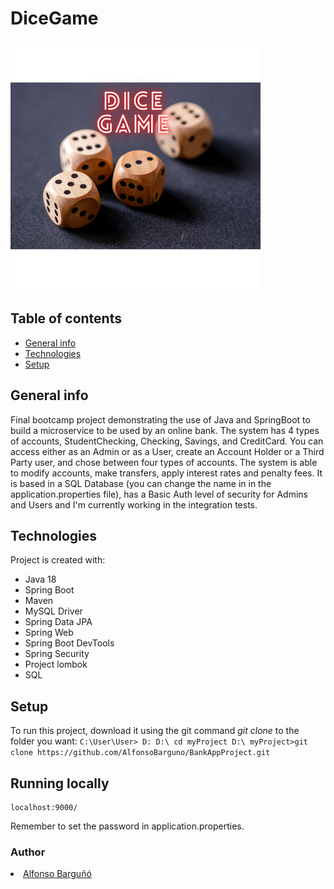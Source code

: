 # DiceGame 


![cover](https://github.com/AlfonsoBarguno/DiceGameWithJwt/blob/main/DICEGAME.png)

## Table of contents
* [General info](#general-info)
* [Technologies](#technologies)
* [Setup](#setup)

## General info
Final bootcamp project demonstrating the use of Java and SpringBoot to build a microservice to be used by an online bank.
The system has 4 types of accounts, StudentChecking, Checking, Savings, and CreditCard. You can access either as an Admin or as a User, create an Account Holder or a Third Party user, and chose between four types of accounts. 
The system is able to modify accounts, make transfers, apply interest rates and penalty fees.
It is based in a SQL Database (you can change the name in in the application.properties file), has a Basic Auth level of security for Admins and Users and I'm currently working in the integration tests.

## Technologies
Project is created with:
- Java 18
- Spring Boot
- Maven
- MySQL Driver
- Spring Data JPA
- Spring Web
- Spring Boot DevTools
- Spring Security
- Project lombok
- SQL


	
## Setup
To run this project, download it using the git command *git clone* to the folder you want:
    ```
    C:\User\User> D:
    D:\ cd myProject
    D:\ myProject>git clone https://github.com/AlfonsoBarguno/BankAppProject.git
    ```




## Running locally 
```
localhost:9000/
```
Remember to set the password in application.properties.




### Author
<li><a href="https://github.com/AlfonsoBarguno">Alfonso Barguñó</a></li>
